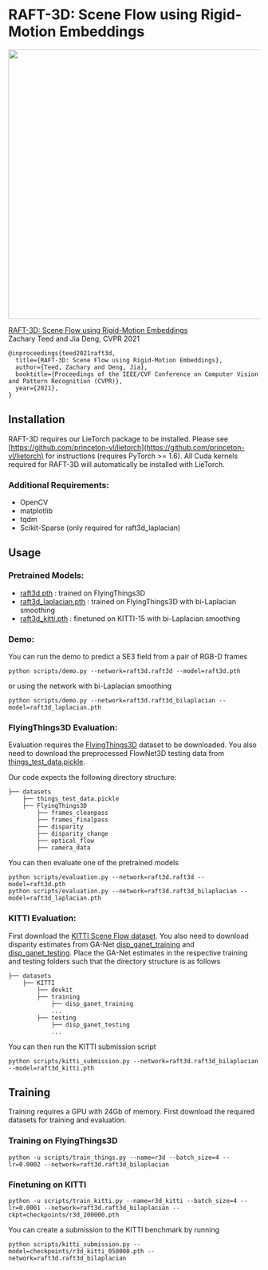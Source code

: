 # RAFT-3D: Scene Flow using Rigid-Motion Embeddings

<center><img src="assets/raft3d.png" width="540" style="center"></center>

[RAFT-3D: Scene Flow using Rigid-Motion Embeddings](https://arxiv.org/abs/2012.00726)  
Zachary Teed and Jia Deng, CVPR 2021

```
@inproceedings{teed2021raft3d,
  title={RAFT-3D: Scene Flow using Rigid-Motion Embeddings},
  author={Teed, Zachary and Deng, Jia},
  booktitle={Proceedings of the IEEE/CVF Conference on Computer Vision and Pattern Recognition (CVPR)},
  year={2021},
}
```

## Installation
RAFT-3D requires our LieTorch package to be installed. Please see [https://github.com/princeton-vl/lietorch](https://github.com/princeton-vl/lietorch) for instructions (requires PyTorch >= 1.6). All Cuda kernels required for RAFT-3D will automatically be installed with LieTorch.

### Additional Requirements:
* OpenCV
* matplotlib
* tqdm
* Scikit-Sparse (only required for raft3d_laplacian)


## Usage


### Pretrained Models:
* [raft3d.pth](https://drive.google.com/file/d/1Lt14WdzPQIjaOqVLbvNBqdDLtN9wtxbs/view?usp=sharing) : trained on FlyingThings3D
* [raft3d_laplacian.pth](https://drive.google.com/file/d/1sWXkyyqRrRhexv9y8iXK7A0i-1euwEPi/view?usp=sharing) : trained on FlyingThings3D with bi-Laplacian smoothing
* [raft3d_kitti.pth](https://drive.google.com/file/d/1CtUb47xd1o5q4NmkdG2LKVo5wL8uiIRF/view?usp=sharing) : finetuned on KITTI-15 with bi-Laplacian smoothing


### Demo:

You can run the demo to predict a SE3 field from a pair of RGB-D frames

```
python scripts/demo.py --network=raft3d.raft3d --model=raft3d.pth
```
or using the network with bi-Laplacian smoothing

```
python scripts/demo.py --network=raft3d.raft3d_bilaplacian --model=raft3d_laplacian.pth
```

### FlyingThings3D Evaluation:

Evaluation requires the [FlyingThings3D](https://lmb.informatik.uni-freiburg.de/resources/datasets/SceneFlowDatasets.en.html) dataset to be downloaded.  You also need to download the preprocessed FlowNet3D testing data from [things_test_data.pickle](https://drive.google.com/file/d/1zzPAJ-hYlA0eKgzwwuuh3zfS47OXD7su/view?usp=sharing).

Our code expects the following directory structure:
```Shell
├── datasets
    ├── things_test_data.pickle
    ├── FlyingThings3D
        ├── frames_cleanpass
        ├── frames_finalpass
        ├── disparity
        ├── disparity_change
        ├── optical_flow
        ├── camera_data
```

You can then evaluate one of the pretrained models
```
python scripts/evaluation.py --network=raft3d.raft3d --model=raft3d.pth
python scripts/evaluation.py --network=raft3d.raft3d_bilaplacian --model=raft3d_laplacian.pth
```


### KITTI Evaluation:

First download the [KITTI Scene Flow dataset](http://www.cvlibs.net/datasets/kitti/eval_scene_flow.php). You also need to download disparity estimates from GA-Net [disp_ganet_training](https://drive.google.com/file/d/1LGpw2_d17jESAVxcl4ZaeoKisnqDOLlK/view?usp=sharing) and [disp_ganet_testing](https://drive.google.com/file/d/1_rP09NpCKEoxnbPF9_S88FHS6p6u3o6H/view?usp=sharing). Place the GA-Net estimates in the respective training and testing folders such that the directory structure is as follows

```
├── datasets
    ├── KITTI
        ├── devkit
        ├── training
            ├── disp_ganet_training
            ...
        ├── testing
            ├── disp_ganet_testing
            ...
```

You can then run the KITTI submission script

```
python scripts/kitti_submission.py --network=raft3d.raft3d_bilaplacian --model=raft3d_kitti.pth
```


## Training

Training requires a GPU with 24Gb of memory. First download the required datasets for training and evaluation. 

### Training on FlyingThings3D
```
python -u scripts/train_things.py --name=r3d --batch_size=4 --lr=0.0002 --network=raft3d.raft3d_bilaplacian
```

### Finetuning on KITTI
```
python -u scripts/train_kitti.py --name=r3d_kitti --batch_size=4 --lr=0.0001 --network=raft3d.raft3d_bilaplacian --ckpt=checkpoints/r3d_200000.pth
```

You can create a submission to the KITTI benchmark by running
```
python scripts/kitti_submission.py --model=checkpoints/r3d_kitti_050000.pth --network=raft3d.raft3d_bilaplacian
```
